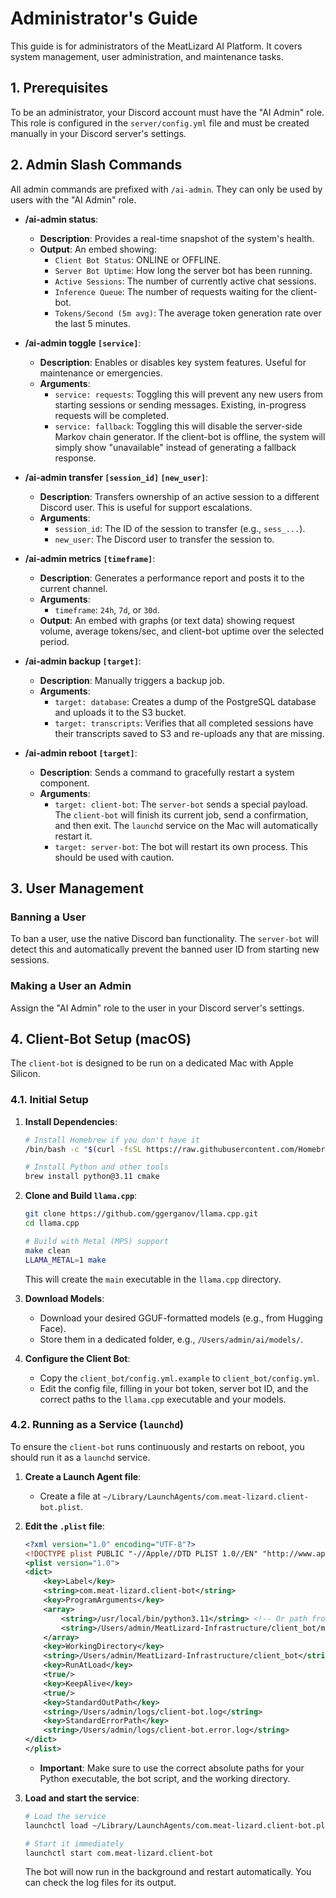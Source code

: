 # Administrator's Guide

This guide is for administrators of the MeatLizard AI Platform. It covers system management, user administration, and maintenance tasks.

## 1. Prerequisites

To be an administrator, your Discord account must have the "AI Admin" role. This role is configured in the `server/config.yml` file and must be created manually in your Discord server's settings.

## 2. Admin Slash Commands

All admin commands are prefixed with `/ai-admin`. They can only be used by users with the "AI Admin" role.

-   **/ai-admin status**:
    -   **Description**: Provides a real-time snapshot of the system's health.
    -   **Output**: An embed showing:
        -   `Client Bot Status`: ONLINE or OFFLINE.
        -   `Server Bot Uptime`: How long the server bot has been running.
        -   `Active Sessions`: The number of currently active chat sessions.
        -   `Inference Queue`: The number of requests waiting for the client-bot.
        -   `Tokens/Second (5m avg)`: The average token generation rate over the last 5 minutes.

-   **/ai-admin toggle `[service]`**:
    -   **Description**: Enables or disables key system features. Useful for maintenance or emergencies.
    -   **Arguments**:
        -   `service: requests`: Toggling this will prevent any new users from starting sessions or sending messages. Existing, in-progress requests will be completed.
        -   `service: fallback`: Toggling this will disable the server-side Markov chain generator. If the client-bot is offline, the system will simply show "unavailable" instead of generating a fallback response.

-   **/ai-admin transfer `[session_id]` `[new_user]`**:
    -   **Description**: Transfers ownership of an active session to a different Discord user. This is useful for support escalations.
    -   **Arguments**:
        -   `session_id`: The ID of the session to transfer (e.g., `sess_...`).
        -   `new_user`: The Discord user to transfer the session to.

-   **/ai-admin metrics `[timeframe]`**:
    -   **Description**: Generates a performance report and posts it to the current channel.
    -   **Arguments**:
        -   `timeframe`: `24h`, `7d`, or `30d`.
    -   **Output**: An embed with graphs (or text data) showing request volume, average tokens/sec, and client-bot uptime over the selected period.

-   **/ai-admin backup `[target]`**:
    -   **Description**: Manually triggers a backup job.
    -   **Arguments**:
        -   `target: database`: Creates a dump of the PostgreSQL database and uploads it to the S3 bucket.
        -   `target: transcripts`: Verifies that all completed sessions have their transcripts saved to S3 and re-uploads any that are missing.

-   **/ai-admin reboot `[target]`**:
    -   **Description**: Sends a command to gracefully restart a system component.
    -   **Arguments**:
        -   `target: client-bot`: The `server-bot` sends a special payload. The `client-bot` will finish its current job, send a confirmation, and then exit. The `launchd` service on the Mac will automatically restart it.
        -   `target: server-bot`: The bot will restart its own process. This should be used with caution.

## 3. User Management

### Banning a User

To ban a user, use the native Discord ban functionality. The `server-bot` will detect this and automatically prevent the banned user ID from starting new sessions.

### Making a User an Admin

Assign the "AI Admin" role to the user in your Discord server's settings.

## 4. Client-Bot Setup (macOS)

The `client-bot` is designed to be run on a dedicated Mac with Apple Silicon.

### 4.1. Initial Setup

1.  **Install Dependencies**:
    ```bash
    # Install Homebrew if you don't have it
    /bin/bash -c "$(curl -fsSL https://raw.githubusercontent.com/Homebrew/install/HEAD/install.sh)"

    # Install Python and other tools
    brew install python@3.11 cmake
    ```

2.  **Clone and Build `llama.cpp`**:
    ```bash
    git clone https://github.com/ggerganov/llama.cpp.git
    cd llama.cpp

    # Build with Metal (MPS) support
    make clean
    LLAMA_METAL=1 make
    ```
    This will create the `main` executable in the `llama.cpp` directory.

3.  **Download Models**:
    -   Download your desired GGUF-formatted models (e.g., from Hugging Face).
    -   Store them in a dedicated folder, e.g., `/Users/admin/ai/models/`.

4.  **Configure the Client Bot**:
    -   Copy the `client_bot/config.yml.example` to `client_bot/config.yml`.
    -   Edit the config file, filling in your bot token, server bot ID, and the correct paths to the `llama.cpp` executable and your models.

### 4.2. Running as a Service (`launchd`)

To ensure the `client-bot` runs continuously and restarts on reboot, you should run it as a `launchd` service.

1.  **Create a Launch Agent file**:
    -   Create a file at `~/Library/LaunchAgents/com.meat-lizard.client-bot.plist`.

2.  **Edit the `.plist` file**:
    ```xml
    <?xml version="1.0" encoding="UTF-8"?>
    <!DOCTYPE plist PUBLIC "-//Apple//DTD PLIST 1.0//EN" "http://www.apple.com/DTDs/PropertyList-1.0.dtd">
    <plist version="1.0">
    <dict>
        <key>Label</key>
        <string>com.meat-lizard.client-bot</string>
        <key>ProgramArguments</key>
        <array>
            <string>/usr/local/bin/python3.11</string> <!-- Or path from 'which python3.11' -->
            <string>/Users/admin/MeatLizard-Infrastructure/client_bot/main.py</string> <!-- Absolute path to your bot's main script -->
        </array>
        <key>WorkingDirectory</key>
        <string>/Users/admin/MeatLizard-Infrastructure/client_bot</string> <!-- Absolute path to the bot's directory -->
        <key>RunAtLoad</key>
        <true/>
        <key>KeepAlive</key>
        <true/>
        <key>StandardOutPath</key>
        <string>/Users/admin/logs/client-bot.log</string>
        <key>StandardErrorPath</key>
        <string>/Users/admin/logs/client-bot.error.log</string>
    </dict>
    </plist>
    ```
    *   **Important**: Make sure to use the correct absolute paths for your Python executable, the bot script, and the working directory.

3.  **Load and start the service**:
    ```bash
    # Load the service
    launchctl load ~/Library/LaunchAgents/com.meat-lizard.client-bot.plist

    # Start it immediately
    launchctl start com.meat-lizard.client-bot
    ```

    The bot will now run in the background and restart automatically. You can check the log files for its output.
